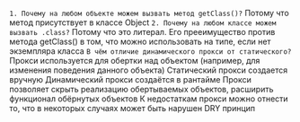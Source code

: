 `1. Почему на любом объекте можем вызвать метод getClass()?`
Потому что метод присутствует в классе Object
`2. Почему на любом классе можем вызвать .class?`
Потому что это литерал. Его прееимущество против метода getClass() в том, что можно использовать на типе, если нет экземпляра класса
`В чём отличие динамического прокси от статического?`
Прокси используется для обертки над объектом (например, для изменения поведения данного объекта)
Статический прокси создается вручную
Динамический прокси создаётся в рантайме
Прокси позволяет скрыть реализацию обертываемых объектов, расширить функционал обёрнутых объектов
К недостаткам прокси можно отнести то, что в некоторых случаях может быть нарушен DRY принцип